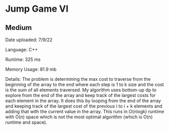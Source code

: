 
# Jump Game VI

## Medium

Date uploaded: 7/9/22

Language: C++

Runtime: 325 ms

Memory Usage: 81.9 mb

Details: The problem is determining the max cost to traverse from the beginning of the array to the end where each step is 1 to k size and the cost is the sum of all elements traversed. My algorithm uses bottom-up dp to explore from the end of the array and keep track of the largest costs for each element in the array. It does this by looping from the end of the array and keeping track of the largest cost of the previous i to i + k elements and adding that with the current value in the array. This runs in O(nlogk) runtime with O(n) space which is not the most optimal algorithm (which is O(n) runtime and space).
